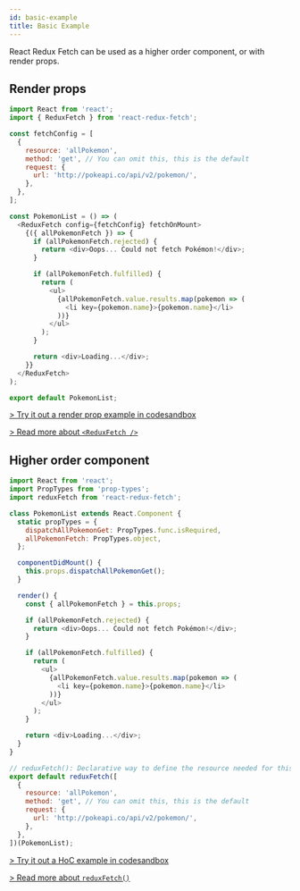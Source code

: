 ```yaml
---
id: basic-example
title: Basic Example
---
```


React Redux Fetch can be used as a higher order component, or with render props.

## Render props

```js
import React from 'react';
import { ReduxFetch } from 'react-redux-fetch';

const fetchConfig = [
  {
    resource: 'allPokemon',
    method: 'get', // You can omit this, this is the default
    request: {
      url: 'http://pokeapi.co/api/v2/pokemon/',
    },
  },
];

const PokemonList = () => (
  <ReduxFetch config={fetchConfig} fetchOnMount>
    {({ allPokemonFetch }) => {
      if (allPokemonFetch.rejected) {
        return <div>Oops... Could not fetch Pokémon!</div>;
      }

      if (allPokemonFetch.fulfilled) {
        return (
          <ul>
            {allPokemonFetch.value.results.map(pokemon => (
              <li key={pokemon.name}>{pokemon.name}</li>
            ))}
          </ul>
        );
      }

      return <div>Loading...</div>;
    }}
  </ReduxFetch>
);

export default PokemonList;
```

[> Try it out a render prop example in codesandbox](https://codesandbox.io/s/553olm44p)

[> Read more about `<ReduxFetch />`](/react-redux-fetch/docs/render-prop)

## Higher order component

```js
import React from 'react';
import PropTypes from 'prop-types';
import reduxFetch from 'react-redux-fetch';

class PokemonList extends React.Component {
  static propTypes = {
    dispatchAllPokemonGet: PropTypes.func.isRequired,
    allPokemonFetch: PropTypes.object,
  };

  componentDidMount() {
    this.props.dispatchAllPokemonGet();
  }

  render() {
    const { allPokemonFetch } = this.props;

    if (allPokemonFetch.rejected) {
      return <div>Oops... Could not fetch Pokémon!</div>;
    }

    if (allPokemonFetch.fulfilled) {
      return (
        <ul>
          {allPokemonFetch.value.results.map(pokemon => (
            <li key={pokemon.name}>{pokemon.name}</li>
          ))}
        </ul>
      );
    }

    return <div>Loading...</div>;
  }
}

// reduxFetch(): Declarative way to define the resource needed for this component
export default reduxFetch([
  {
    resource: 'allPokemon',
    method: 'get', // You can omit this, this is the default
    request: {
      url: 'http://pokeapi.co/api/v2/pokemon/',
    },
  },
])(PokemonList);
```

[> Try it out a HoC example in codesandbox](https://codesandbox.io/s/zrzyk78wp)

[> Read more about `reduxFetch()`](/react-redux-fetch/docs/hoc)
